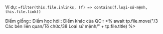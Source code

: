 Ví dụ: `=filter(this.file.inlinks, (f) => contains(f.loại-sứ-mệnh, this.file.link))`

Điểm giống::
Điểm học hỏi:: 
Điểm khác của QC:: 
<% await tp.file.move("/3 Các bên liên quan/Tổ chức/38 Loại sứ mệnh/" + tp.file.title) %> 